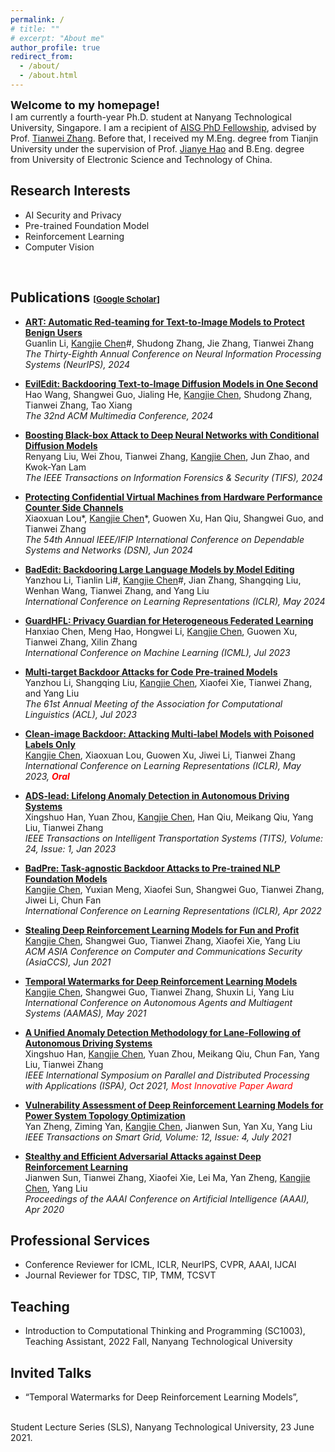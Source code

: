 ```yaml
---
permalink: /
# title: ""
# excerpt: "About me"
author_profile: true
redirect_from: 
  - /about/
  - /about.html
---
```


<span style="font-size:large;font-weight:bold;"> Welcome to my homepage! </span>
<br/>
I am currently a fourth-year Ph.D. student at Nanyang Technological University, Singapore. I am a recipient of [AISG PhD Fellowship](https://aisingapore.org/research/phd-fellowship-programme/), advised by Prof. [Tianwei Zhang](https://personal.ntu.edu.sg/tianwei.zhang/index.html). Before that, I received my M.Eng. degree from Tianjin University under the supervision of Prof. [Jianye Hao](http://www.icdai.org/jianye.html) and B.Eng. degree from University of Electronic Science and Technology of China. 

## Research Interests
- AI Security and Privacy
- Pre-trained Foundation Model
- Reinforcement Learning
- Computer Vision
<br/>

## Publications <span style="font-size:small;">[[Google Scholar](https://scholar.google.com/citations?user=vEPnP6oAAAAJ)]</span>

- **[ART: Automatic Red-teaming for Text-to-Image Models to Protect Benign Users](https://arxiv.org/abs/2405.19360)**
  <br/>
  Guanlin Li, <u>Kangjie Chen</u>\#, Shudong Zhang, Jie Zhang, Tianwei Zhang
  <br/>
  *The Thirty-Eighth Annual Conference on Neural Information Processing Systems (NeurIPS), 2024*

- **[EvilEdit: Backdooring Text-to-Image Diffusion Models in One Second](https://kangjie-chen.github.io/files/2024_MM.pdf)**
  <br/>
  Hao Wang, Shangwei Guo, Jialing He, <u>Kangjie Chen</u>, Shudong Zhang, Tianwei Zhang, Tao Xiang
  <br/>
  *The 32nd ACM Multimedia Conference, 2024*

- **[Boosting Black-box Attack to Deep Neural Networks with Conditional Diffusion Models](https://ieeexplore.ieee.org/document/10504304)**
  <br/>
  Renyang Liu, Wei Zhou, Tianwei Zhang, <u>Kangjie Chen</u>, Jun Zhao, and Kwok-Yan Lam
  <br/>
  *The IEEE Transactions on Information Forensics & Security (TIFS), 2024*

- **[Protecting Confidential Virtual Machines from Hardware Performance Counter Side Channels](https://kangjie-chen.github.io/files/2024_DSN.pdf)**
  <br/>
  Xiaoxuan Lou\*, <u>Kangjie Chen</u>\*, Guowen Xu, Han Qiu, Shangwei Guo, and Tianwei Zhang
  <br/>
  *The 54th Annual IEEE/IFIP International Conference on Dependable Systems and Networks (DSN), Jun 2024*

- **[BadEdit: Backdooring Large Language Models by Model Editing](https://openreview.net/pdf?id=duZANm2ABX)**
  <br/>
  Yanzhou Li, Tianlin Li\#, <u>Kangjie Chen</u>\#, Jian Zhang, Shangqing Liu, Wenhan Wang, Tianwei Zhang, and Yang Liu
  <br/>
  *International Conference on Learning Representations (ICLR), May 2024*

- **[GuardHFL: Privacy Guardian for Heterogeneous Federated Learning](https://proceedings.mlr.press/v202/chen23j.html)**
  <br/>
  Hanxiao Chen, Meng Hao, Hongwei Li, <u>Kangjie Chen</u>, Guowen Xu, Tianwei Zhang, Xilin Zhang
  <br/>
  *International Conference on Machine Learning (ICML), Jul 2023* 

- **[Multi-target Backdoor Attacks for Code Pre-trained Models](https://aclanthology.org/2023.acl-long.399.pdf)**
  <br/>
  Yanzhou Li, Shangqing Liu, <u>Kangjie Chen</u>, Xiaofei Xie, Tianwei Zhang, and Yang Liu
  <br/>
  *The 61st Annual Meeting of the Association for Computational Linguistics (ACL), Jul 2023* 

- **[Clean-image Backdoor: Attacking Multi-label Models with Poisoned Labels Only](https://kangjie-chen.github.io/files/2023_ICLR_clean-image_backdoor.pdf)**
  <br/>
  <u>Kangjie Chen</u>, Xiaoxuan Lou, Guowen Xu, Jiwei Li, Tianwei Zhang
  <br/>
  *International Conference on Learning Representations (ICLR), May 2023, <span style="color:red"><b>Oral</b></span>* 

- **[ADS-lead: Lifelong Anomaly Detection in Autonomous Driving Systems](https://kangjie-chen.github.io/files/2022_TITS_ADS-lead.pdf)**
  <br/>
  Xingshuo Han, Yuan Zhou, <u>Kangjie Chen</u>, Han Qiu, Meikang Qiu, Yang Liu, Tianwei Zhang
  <br/>
  *IEEE Transactions on Intelligent Transportation Systems (TITS), Volume: 24, Issue: 1, Jan 2023*

- **[BadPre: Task-agnostic Backdoor Attacks to Pre-trained NLP Foundation Models](https://kangjie-chen.github.io/files/2022_ICLR_BadPre.pdf)**
  <br/>
  <u>Kangjie Chen</u>, Yuxian Meng, Xiaofei Sun, Shangwei Guo, Tianwei Zhang, Jiwei Li, Chun Fan
  <br/>
  *International Conference on Learning Representations (ICLR), Apr 2022*

- **[Stealing Deep Reinforcement Learning Models for Fun and Profit](https://kangjie-chen.github.io/files/2021_AsiaCCS_Stealing-DRL.pdf)**
  <br/>
  <u>Kangjie Chen</u>, Shangwei Guo, Tianwei Zhang, Xiaofei Xie, Yang Liu
  <br/>
  *ACM ASIA Conference on Computer and Communications Security (AsiaCCS), Jun 2021*

- **[Temporal Watermarks for Deep Reinforcement Learning Models](https://kangjie-chen.github.io/files/2021_AAMAS_DRL-Watermark.pdf)**
  <br/>
  <u>Kangjie Chen</u>, Shangwei Guo, Tianwei Zhang, Shuxin Li, Yang Liu
  <br/>
  *International Conference on Autonomous Agents and Multiagent Systems (AAMAS), May 2021*

- **[A Unified Anomaly Detection Methodology for Lane-Following of Autonomous Driving Systems](https://kangjie-chen.github.io/files/2021_ISPA_Anomaly-Detection.pdf)**
  <br/>
  Xingshuo Han, <u>Kangjie Chen</u>, Yuan Zhou, Meikang Qiu, Chun Fan, Yang Liu, Tianwei Zhang
  <br/>
  *IEEE International Symposium on Parallel and Distributed Processing with Applications (ISPA), Oct 2021, <span style="color:red">Most Innovative Paper Award</span>*

- **[Vulnerability Assessment of Deep Reinforcement Learning Models for Power System Topology Optimization](https://ieeexplore.ieee.org/document/9365691)**
  <br/>
  Yan Zheng, Ziming Yan, <u>Kangjie Chen</u>, Jianwen Sun, Yan Xu, Yang Liu
  <br/>
  *IEEE Transactions on Smart Grid, Volume: 12, Issue: 4, July 2021*

- **[Stealthy and Efficient Adversarial Attacks against Deep Reinforcement Learning](https://kangjie-chen.github.io/files/2020_AAAI_DRL_AE.pdf)**
  <br/>
  Jianwen Sun, Tianwei Zhang, Xiaofei Xie, Lei Ma, Yan Zheng, <u>Kangjie Chen</u>, Yang Liu
  <br/>
  *Proceedings of the AAAI Conference on Artificial Intelligence (AAAI), Apr 2020*

<!-- ## Book -->




## Professional Services
- Conference Reviewer for ICML, ICLR, NeurIPS, CVPR, AAAI, IJCAI
- Journal Reviewer for TDSC, TIP, TMM, TCSVT


## Teaching
- Introduction to Computational Thinking and Programming (SC1003), Teaching Assistant, 2022 Fall, Nanyang Technological University


## Invited Talks
- “Temporal Watermarks for Deep Reinforcement Learning Models”,
<br/>
Student Lecture Series (SLS), Nanyang Technological University, 23 June 2021.


